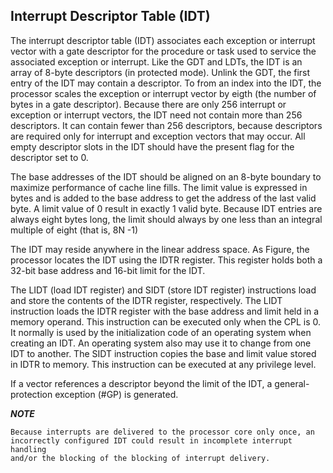 Interrupt Descriptor Table (IDT)
---------------------------------------------------------

  The interrupt descriptor table (IDT) associates each exception or interrupt
  vector with a gate descriptor for the procedure or task used to service
  the associated exception or interrupt. Like the GDT and LDTs, the IDT
  is an array of 8-byte descriptors (in protected mode). Unlink the GDT, the
  first entry of the IDT may contain a descriptor. To from an index into
  the IDT, the processor scales the exception or interrupt vector by eigth
  (the number of bytes in a gate descriptor). Because there are only 256
  interrupt or exception or interrupt vectors, the IDT need not contain
  more than 256 descriptors. It can contain fewer than 256 descriptors,
  because descriptors are required only for interrupt and exception vectors
  that may occur. All empty descriptor slots in the IDT should have the
  present flag for the descriptor set to 0.

  The base addresses of the IDT should be aligned on an 8-byte boundary
  to maximize performance of cache line fills. The limit value is expressed
  in bytes and is added to the base address to get the address of the last
  valid byte. A limit value of 0 result in exactly 1 valid byte. Because
  IDT entries are always eight bytes long, the limit should always by one
  less than an integral multiple of eight (that is, 8N -1)

  The IDT may reside anywhere in the linear address space. As Figure, the
  processor locates the IDT using the IDTR register. This register holds
  both a 32-bit base address and 16-bit limit for the IDT.

  The LIDT (load IDT register) and SIDT (store IDT register) instructions 
  load and store the contents of the IDTR register, respectively. The 
  LIDT instruction loads the IDTR register with the base address and limit
  held in a memory operand. This instruction can be executed only when the
  CPL is 0. It normally is used by the initialization code of an operating
  system when creating an IDT. An operating system also may use it to change
  from one IDT to another. The SIDT instruction copies the base and limit
  value stored in IDTR to memory. This instruction can be executed at any
  privilege level.

  If a vector references a descriptor beyond the limit of the IDT, a general-
  protection exception (#GP) is generated.

  ***NOTE***

    Because interrupts are delivered to the processor core only once, an 
    incorrectly configured IDT could result in incomplete interrupt handling
    and/or the blocking of the blocking of interrupt delivery.


